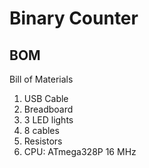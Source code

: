 # Binary Counter

## BOM
Bill of Materials

1. USB Cable
2. Breadboard
3. 3 LED lights
4. 8 cables
5. Resistors
6. CPU: ATmega328P 16 MHz
